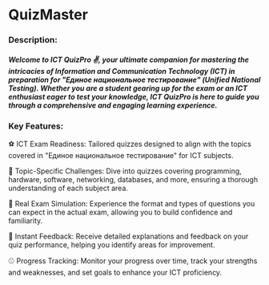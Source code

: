 # QuizMaster

### Description:

  ##### Welcome to ICT QuizPro ✌️, your ultimate companion for mastering the intricacies of Information and Communication Technology (ICT) in preparation for "Единое национальное тестирование" (Unified National Testing). Whether you are a student gearing up for the exam or an ICT enthusiast eager to test your knowledge, ICT QuizPro is here to guide you through a comprehensive and engaging learning experience.

### Key Features:

  ⚽ ICT Exam Readiness: Tailored quizzes designed to align with the topics covered in "Единое национальное тестирование" for ICT subjects.
  
  🏀 Topic-Specific Challenges: Dive into quizzes covering programming, hardware, software, networking, databases, and more, ensuring a thorough understanding of each subject area.
  
  🎾 Real Exam Simulation: Experience the format and types of questions you can expect in the actual exam, allowing you to build confidence and familiarity.
  
  🏈 Instant Feedback: Receive detailed explanations and feedback on your quiz performance, helping you identify areas for improvement.
  
  ⚾ Progress Tracking: Monitor your progress over time, track your strengths and weaknesses, and set goals to enhance your ICT proficiency.
